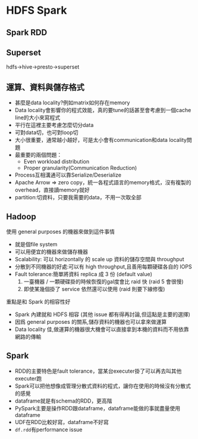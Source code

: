 # HDFS Spark

## Spark RDD

## Superset

hdfs->hive->presto->superset

## 運算、資料與儲存格式

- 甚麼是data locality?例如matrix如何存在memory
- Data locality會影響你的程式效能，真的要tune的話甚至會考慮到一個cache line的大小來寫程式
- 平行在這裡主要考慮怎麼切分data
- 可對data切，也可對loop切
- 大小很重要，通常越小越好，可是太小會有communication和data locality問題
- 最重要的兩個問題：
  - Even workload distribution
  - Proper granularity(Communication Reduction)
- Process互相溝通可以靠Serialize/Deserialize
- Apache Arrow => zero copy，統一各程式語言的memory格式，沒有複製的overhead，直接讀memory就好
- partition:切資料，只要我需要的data，不用一次取全部

## Hadoop

使用 general purposes 的機器來做到這件事情

- 就是個file system
- 可以用便宜的機器來做儲存機器
- Scalability: 可以 horizontally 的 scale up 資料的儲存空間與 throughput
- 分散到不同機器的好處:可以有 high throughput,且善用每顆硬碟各自的 IOPS
- Fault tolerance:簡單將資料 replica 成 3 份 (default value)
  1. 一臺機器 / 一顆硬碟掛的時候恢復的gal度會比 raid 快 (raid 5 會很慢)
  2. 即使某幾個掛了 service 依然還可以使用 (raid 則要下線修復)

重點是和 Spark 的相容性好

- Spark 內建就和 HDFS 相容 (其他 issue 都有得再討論,但這點是主要的選擇)
- 因爲 general purposes 的關系,儲存資料的機器也可以拿來做運算
- Data locality 佳,做運算的機器很大機會可以直接拿到本機的資料而不用依靠網路的傳輸

## Spark

- RDD的主要特色是fault tolerance，當某台executer掛了可以再去叫其他executer跑
- Spark可以把他想像成管理分散式資料的程式，讓你在使用的時候沒有分散式的感覺
- dataframe就是有schema的RDD，更高階
- PySpark主要是操作RDD跟dataframe，dataframe能做的事就盡量使用dataframe
- UDF在RDD比較好寫，dataframe不好寫
- `df.rdd`有performance issue
